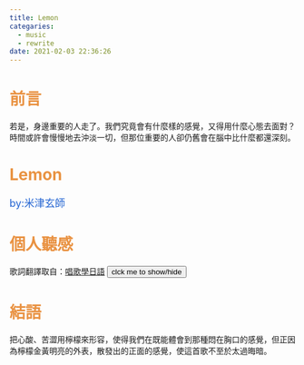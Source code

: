 ```yaml
---
title: Lemon
categaries:
  - music
  - rewrite
date: 2021-02-03 22:36:26
---
```


# <div style="color: rgb(233, 146, 66);">前言</div>
若是，身邊重要的人走了。我們究竟會有什麼樣的感覺，又得用什麼心態去面對？
時間或許會慢慢地去沖淡一切，但那位重要的人卻仍舊會在腦中比什麼都還深刻。
<!-- more -->

<script src="/js/insertBtn.js"></script>
# <div style="color: rgb(233, 147, 66);">Lemon</div>
<div style="font-size:large;color: rgb(35, 100, 210);">by:米津玄師</div>
<div class="playerBlock">
<div id="player1" class="player"></div>
</div>

# <div style="color: rgb(233, 146, 66);">個人聽感</div>
歌詞翻譯取自：[唱歌學日語](https://www.jpmarumaru.com/tw/JPSongPlay-11243.html)
<button onclick="inverseDisplay(&quot;btnGroup1&quot;)" class="inverseBtn">clck me to show/hide</button>
<div id="btnGroup1" class="animate__animated animate__fadeIn"></div>

<script>
  var btnList1=[
    {text:"0:02~0:13<br/>\"如果是場夢該有多好 至今仍會不時夢見你\"<br/>由於太過想念，在夢中，曲中的主角常常會看到那個已逝去的人的身影。在醒來後，又必須面對最親愛的人已不在的殘酷事實，於是他希望現實是他所做的夢，因為在那個世界，那位親愛的人仍活著。",start:2,end:13},
    {text:"0:13~0:25<br/>\"就像要取回遺忘的東西 將陳舊回憶上的灰塵拂去\"<br/>如同拾起許久未碰的舊物品，將附著在表面的灰塵拂去一樣，回憶以前的片段如同將模糊的印象變得漸漸鮮明。",start:13,end:25},
    {text:"0:27~0:38<br/>\"有些幸福一去不復返 這是最後你教會我的\"<br/>在親愛的人去世之後，他才在人生中體會到了失去後沒有辦法挽回的悲痛。",start:27,end:38},
    {text:"0:38~0:49<br/>\"隱藏起來沒說出口的晦暗過去 沒有了你也將永遠黑暗\"<br/>原本在生前就無法開口的言語，現在已經沒有辦法透過任何方式傳達了。",start:38,end:49},
    {text:"0:50~1:00<br/>\"我知道今後一定 沒有比這更傷人的了\"<br/>這位重要的人，在他的心中佔有重要地位，如今的離開，使他內心缺失了一大塊。",start:50,end:60},
    {text:"1:00~1:10<br/>\"那些日子的悲傷 那些日子的痛苦 我全都深愛著 連你一起\"<br/>不論是之前曾經歷過得悲傷還是苦痛，因為有心愛的人在身旁，這一切也不會那麼的另人厭惡。\"曾\"這個字又在一次的去觸碰人已不在的事實。",start:60,end:70},
    {text:"1:11~1:16<br/>\"殘留胸中消散不去 苦澀檸檬的氣味\"<br/>檸檬散發出的氣味是芬芳的，意指所擁有的回憶本身是相當美好的，只是現在回憶裡的人已不在，使得再美好的記憶也嘗起來苦澀。正因為是\"嘗入\"，於是在身體\"中\"有化不開的感覺。",start:71,end:76},
    {text:"1:27~1:28<br/>\"在雨停歇前無法回去 如今你依然是我的光\"<br/>在這邊，主角依舊離不開已逝去的人的依靠，失去帶領著他前進的指引。",start:77,end:88},
    {text:"1:38~1:49<br/>\"曾在黑暗中描摹你的背 那輪廓我仍然記憶鮮明\"<br/>黑暗中因為看不見而顯得無助時，若是能看見或找到可以依賴的人，心情就變得安定不少。 我覺得\"背\"在這裡，是想表達讓人可以依偎、可靠的感覺。",start:98,end:109},
    {text:"1:50~2:00<br/>\"每當遇見無法接受的事物 便只有眼淚不住滿溢\"<br/>現在依賴也消失了，他無法像以往一樣堅強面對了。",start:110,end:120},
    {text:"2:00~2:11<br/>\"你做了些什麼 你看見了些什麼 用我所不知道的另一種表情\"<br/>重要的人是不是仍然透過其他的方式在看著他？主角如此推測著，要是那位真的看到他的話，肯定對我現在的狀態感到擔心吧。",start:120,end:132},
    {text:"2:11~2:40<br/>\"如果你此刻也在某處 和我一樣 淚眼婆娑地 身陷寂寞之中\"<br/>\"有關我的一切 就請你忘記 打從心底如此希望\"<br/>雖然是說希望別把自己放在心上，但其實最放不下的反而是自己。",start:132,end:160},
    {text:"2:42~3:03<br/>\"我比自己所想的更戀慕你 自那刻起便無法如所想般順暢呼吸\"<br/>連主角自己也沒有想到，因為失去了重要的人，悲傷到就連呼吸都會隱隱作痛。",start:162,end:183},
    {text:"3:04~3:27<br/>\"你曾如此近在身旁 好似騙局 卻只有忘不掉你 無庸置疑\"<br/>會不會與你相遇只是其實只是只是虛幻一場？主角曾這麼想，但腦海中的無數回憶證明了一切並非虛假。",start:184,end:207},
    {text:"3:54~4:16<br/>\"就像果實切開的其中一半 如今你依然是我的光\"<br/>到底重要的人在主角的心中是什麼樣的程度？正是失去了便無法完整的程度。最後雖然同樣的一句話，但我相信這邊的心態更偏向雖然你已經走了，但我仍會視你為我的指引，帶領我前進的正面意象",start:234,end:256}
  ];
  buildBtnGroup(btnList1,1);
</script>


# <div style="color: rgb(233, 146, 66);">結語</div>
把心酸、苦澀用檸檬來形容，使得我們在既能體會到那種悶在胸口的感覺，但正因為檸檬金黃明亮的外表，散發出的正面的感覺，使這首歌不至於太過晦暗。
<script>var plist=["SX_ViT4Ra7k"];</script>
<script src="/js/player.js"></script>